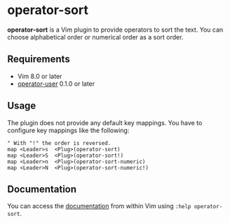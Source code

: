 # operator-sort

**operator-sort** is a Vim plugin to provide operators to sort the text. You can choose alphabetical order or numerical order as a sort order.

## Requirements

- Vim 8.0 or later
- [operator-user](https://github.com/kana/vim-operator-user) 0.1.0 or later

## Usage

The plugin does not provide any default key mappings. You have to configure key mappings like the following:

```vim
" With "!" the order is reversed.
map <Leader>s  <Plug>(operator-sort)
map <Leader>S  <Plug>(operator-sort!)
map <Leader>n  <Plug>(operator-sort-numeric)
map <Leader>N  <Plug>(operator-sort-numeric!)
```

## Documentation

You can access the [documentation](https://github.com/emonkak/vim-operator-sort/blob/master/doc/operator-sort.txt) from within Vim using `:help operator-sort`.
